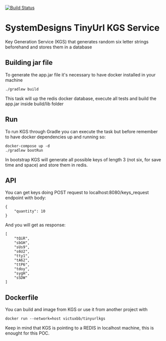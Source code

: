 [![Build Status](https://travis-ci.com/victuxbb/SystemDesigns-TinyUrlKGS.svg?branch=master)](https://travis-ci.com/victuxbb/SystemDesigns-TinyUrlKGS)
# SystemDesigns TinyUrl KGS Service

Key Generation Service (KGS) that generates random six letter strings beforehand and stores them in a database

## Building jar file

To generate the app.jar file it's necessary to have docker installed in your machine

```
./gradlew build
```
This task will up the redis docker database, execute all tests and build the app.jar inside build/lib folder

 
## Run

To run KGS through Gradle you can execute the task but before remember to have docker dependencies up and running so:

```
docker-compose up -d
./gradlew bootRun
```

In bootstrap KGS will generate all possible keys of length 3 (not six, for save time and space) and store them in redis.


## API

You can get keys doing POST request to localhost:8080/keys_request endpoint with body:

```
{
	"quantity": 10
}

```
And you will get as response:

```
[
    "tQiR",
    "sbGH",
    "sUs9",
    "s6U2",
    "tty1",
    "tA62",
    "ttP6",
    "tdoy",
    "sygH",
    "sSDW"
]

```

## Dockerfile

You can build and image from KGS or use it from another project with 
```
docker run --network=host victuxbb/tinyurlkgs 
```

Keep in mind that KGS is pointing to a REDIS in localhost machine, this is enought for this POC.


